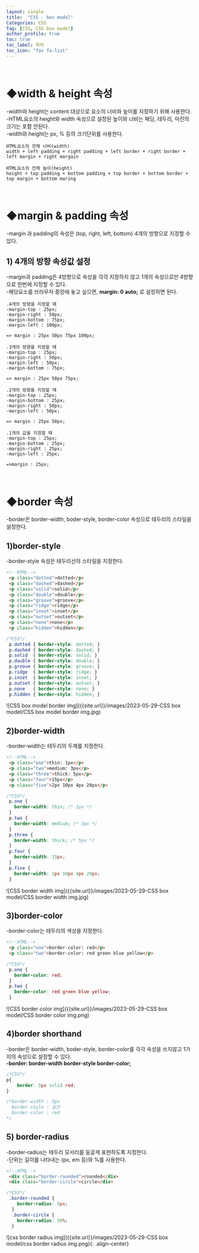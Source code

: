 ```yaml
---
layout: single
title:  "CSS - box model"
Categories: CSS
Tag: [CSS, CSS box model]
author_profile: true
toc: true
toc_label: 목차
toc_icon: "fas fa-list"
---
```


<br/>





# ◆width & height 속성

-width와 height는 content 대상으로 요소의 너비와 높이를 지정하기 위해 사용한다.<br/>-HTML요소의 height와 width 속성으로 설정된 높이와 너비는 패딩, 테두리, 마진의 크기는 포함 안된다.<br/>-width와 height는 px, % 등의 크기단위를 사용한다.<br/>

```
HTML요소의 전체 너비(width)
width + left padding + right padding + left border + right border + left margin + right margain
```

```
HTML요소의 전체 높이(height)
height + top padding + bottom padding + top border + bottom border + top margin + bottom maring
```

<br/>







# ◆margin & padding 속성

-margin 과 padding의 속성은 (top, right, left, bottom) 4개의 방향으로 지정할 수 있다.<br/>



## 1) 4개의 방향 속성값 설정

-margin과 padding은 4방향으로 속성을 각각 지정하지 않고 1개의 속성으로만 4방향으로 한번에 지정할 수 있다.<br/>-해당요소를 브라우저 중앙에 놓고 싶으면, **margin: 0 auto;** 로 설정하면 된다.<br/>

```
.4개의 방향을 지정할 때
-margin-top : 25px;
-margin-right : 50px;
-margin-bottom : 75px;
-margin-left : 100px;

=> margin : 25px 50px 75px 100px;
```

```
.3개의 방향을 지정할 때
-margin-top : 25px;
-margin-right : 50px;  
-margin-left : 50px;
-margin-bottom : 75px;

=> margin : 25px 50px 75px;
```

```
.2개의 방향을 지정할 때
-margin-top : 25px; 
-margin-bottom : 25px;  
-margin-right : 50px;  
-margin-left : 50px;

=> margin : 25px 50px;
```

```
.1개의 값을 지정할 때
-margin-top : 25px; 
-margin-bottom : 25px;  
-margin-right : 25px;  
-margin-left : 25px;

=>margin : 25px;
```

<br/>







# ◆border 속성

-border은 border-width, boder-style, border-color 속성으로 테두리의 스타일을 설정한다.<br/>



## 1)border-style

-border-style 속성은 테두리선의 스타일을 지정한다.<br/>

```html
<!--HTML-->
 <p class="dotted">dotted</p>
 <p class="dashed">dashed</p>
 <p class="solid">solid</p>
 <p class="double">double</p>
 <p class="groove">groove</p>
 <p class="ridge">ridge</p>
 <p class="inset">inset</p>
 <p class="outset">outset</p>
 <p class="none">none</p>
 <p class="hidden">hidden</p>
```

```css
/*CSS*/
 p.dotted { border-style: dotted; }
 p.dashed { border-style: dashed; }
 p.solid  { border-style: solid; }
 p.double { border-style: double; }
 p.groove { border-style: groove; }
 p.ridge  { border-style: ridge; }
 p.inset  { border-style: inset; }
 p.outset { border-style: outset; }
 p.none   { border-style: none; }
 p.hidden { border-style: hidden; }
```

![CSS box model border img]({{site.url}}/images/2023-05-29-CSS box model/CSS box model border img.jpg)



## 2)border-width

-border-width는 테두리의 두께를 지정한다.

```html
<!--HTML-->
 <p class="one">thin: 1px</p>
 <p class="two">medium: 3px</p>
 <p class="three">thick: 5px</p>
 <p class="four">15px</p>
 <p class="five">2px 10px 4px 20px</p>
```

```css
/*CSS*/    
 p.one {
   border-width: thin; /* 1px */
 }
 p.two {
   border-width: medium; /* 3px */
 }
 p.three {
   border-width: thick; /* 5px */
 }
 p.four {
   border-width: 15px;
 }
 p.five {
   border-width: 2px 10px 4px 20px;
 }
```

![CSS border width img]({{site.url}}/images/2023-05-29-CSS box model/CSS border width img.jpg)



## 3)border-color

-border-color는 테두리의 색상을 지정한다.

```html
<!--HTML-->
 <p class="one">border-color: red</p>
 <p class="two">border-color: red green blue yellow</p>
```

```css
/*CSS*/ 
 p.one {
   border-color: red;
 }
 p.two {
   border-color: red green blue yellow;
 }
```

![CSS border color img]({{site.url}}/images/2023-05-29-CSS box model/CSS border color img.png)



## 4)border shorthand

-border은 border-width, boder-style, border-color를 각각 속성을 쓰지않고 1가지의 속성으로 설정할 수 있다.<br/>**-border: border-width border-style border-color;**

```css
/*CSS*/
p{
    border: 5px solid red;
}

/*border-width : 5px
  border-style : 실선
  border-color : red
*/
```



## 5) border-radius

-border-radius는 테두리 모서리를 둥글게 표현하도록 지정한다.<br/>-단위는 길이를 나타내는 (px, em 등)와 %를 사용한다.<br/>

```html
<!--HTML-->
 <div class="border-rounded">rounded</div>
 <div class="border-circle">circle</div>
```

```css
/*CSS*/
 .border-rounded {
    border-radius: 5px;
  }
  .border-circle {
    border-radius: 50%;
  }
```

![css border radius img]({{site.url}}/images/2023-05-29-CSS box model/css border radius img.png){: .align-center}

